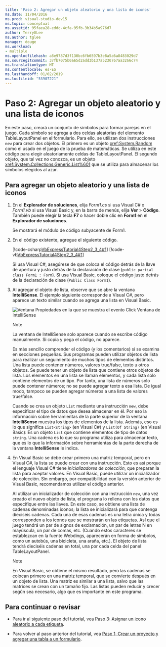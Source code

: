 ```yaml
---
title: 'Paso 2: Agregar un objeto aleatorio y una lista de iconos'
ms.date: 11/04/2016
ms.prod: visual-studio-dev15
ms.topic: conceptual
ms.assetid: 95faea28-eddc-4cfa-95fb-3b34b5a976d7
author: TerryGLee
ms.author: tglee
manager: douge
ms.workload:
- multiple
ms.openlocfilehash: a8e9787d3f130bc6fb6597b3e8a5a6a8483029d7
ms.sourcegitcommit: 37fb7075b0a65d2add3b137a5230767aa3266c74
ms.translationtype: HT
ms.contentlocale: es-ES
ms.lasthandoff: 01/02/2019
ms.locfileid: "53907221"
---
```

# <a name="step-2-add-a-random-object-and-a-list-of-icons"></a>Paso 2: Agregar un objeto aleatorio y una lista de iconos
En este paso, creará un conjunto de símbolos para formar parejas en el juego. Cada símbolo se agrega a dos celdas aleatorias del elemento TableLayoutPanel en el formulario. Para ello, se utilizan dos instrucciones `new` para crear dos objetos. El primero es un objeto <xref:System.Random> como el usado en el juego de la prueba de matemáticas. Se utiliza en este código para elegir aleatoriamente celdas de TableLayoutPanel. El segundo objeto, que tal vez no conozca, es un objeto <xref:System.Collections.Generic.List%601> que se utiliza para almacenar los símbolos elegidos al azar.

## <a name="to-add-a-random-object-and-a-list-of-icons"></a>Para agregar un objeto aleatorio y una lista de iconos

1.  En el **Explorador de soluciones**, elija *Form1.cs* si usa Visual C# o *Form1.vb* si usa Visual Basic y, en la barra de menús, elija **Ver** > **Código**. También puede elegir la tecla **F7** o hacer doble clic en **Form1** en el **Explorador de soluciones**.

     Se mostrará el módulo de código subyacente de Form1.

2.  En el código existente, agregue el siguiente código.

     [!code-csharp[VbExpressTutorial4Step2_3_4#1](../ide/codesnippet/CSharp/step-2-add-a-random-object-and-a-list-of-icons_1.cs)]
     [!code-vb[VbExpressTutorial4Step2_3_4#1](../ide/codesnippet/VisualBasic/step-2-add-a-random-object-and-a-list-of-icons_1.vb)]

     Si usa Visual C#, asegúrese de que coloca el código detrás de la llave de apertura y justo detrás de la declaración de clase (`public partial class Form1 : Form`). Si usa Visual Basic, coloque el código justo detrás de la declaración de clase (`Public Class Form1`).

3.  Al agregar el objeto de lista, observe que se abre la ventana **IntelliSense**. El ejemplo siguiente corresponde a Visual C#, pero aparece un texto similar cuando se agrega una lista en Visual Basic.

     ![Ventana Propiedades en la que se muestra el evento Click](../ide/media/express_listintellisense.png) Ventana de IntelliSense

    > [!NOTE]
    >  La ventana de IntelliSense solo aparece cuando se escribe código manualmente. Si copia y pega el código, no aparece.

     Es más sencillo comprender el código (y los comentarios) si se examina en secciones pequeñas. Sus programas pueden utilizar objetos de lista para realizar un seguimiento de muchos tipos de elementos distintos. Una lista puede contener números, valores true/false, texto u otros objetos. Se puede tener un objeto de lista que contiene otros objetos de lista. Los elementos en una lista se llaman elementos, y cada lista solo contiene elementos de un tipo. Por tanto, una lista de números solo puede contener números; no se puede agregar texto a esa lista. De igual modo, tampoco se pueden agregar números a una lista de valores true/false.

     Cuando se crea un objeto `List` mediante una instrucción `new`, debe especificar el tipo de datos que desea almacenar en él. Por eso la información sobre herramientas de la parte superior de la ventana **IntelliSense** muestra los tipos de elementos de la lista. Además, eso es lo que significa `List<string>` (en Visual C#) y `List(Of String)` (en Visual Basic): Es un objeto `List` que contiene elementos de tipo de datos `string`. Una cadena es lo que su programa utiliza para almacenar texto, que es lo que la información sobre herramientas de la parte derecha de la ventana **IntelliSense** le indica.

4.  En Visual Basic se debe crear primero una matriz temporal, pero en Visual C#, la lista se puede crear con una instrucción. Esto es así porque el lenguaje Visual C# tiene *inicializadores de colección*, que preparan la lista para aceptar valores. En Visual Basic, puede utilizar un inicializador de colección. Sin embargo, por compatibilidad con la versión anterior de Visual Basic, recomendamos utilizar el código anterior.

     Al utilizar un inicializador de colección con una instrucción `new`, una vez creado el nuevo objeto de lista, el programa lo rellena con los datos que especifique entre las llaves. En este caso, se obtiene una lista de cadenas denominadas iconos; la lista se inicializará para que contenga dieciséis cadenas. Cada una de esas cadenas es una letra única y todas corresponden a los iconos que se mostrarán en las etiquetas. Así que el juego tendrá un par de signos de exclamación, un par de letras N en mayúscula, un par de comas, etc. (Cuando estos caracteres se establezcan en la fuente Webdings, aparecerán en forma de símbolos, como un autobús, una bicicleta, una araña, etc.). El objeto de lista tendrá dieciséis cadenas en total, una por cada celda del panel TableLayoutPanel.

    > [!NOTE]
    >  En Visual Basic, se obtiene el mismo resultado, pero las cadenas se colocan primero en una matriz temporal, que se convierte después en un objeto de lista. Una matriz es similar a una lista, salvo que las matrices se crean con un tamaño fijo. Las listas pueden reducir y crecer según sea necesario, algo que es importante en este programa.

## <a name="to-continue-or-review"></a>Para continuar o revisar

-   Para ir al siguiente paso del tutorial, vea [Paso 3: Asignar un icono aleatorio a cada etiqueta](../ide/step-3-assign-a-random-icon-to-each-label.md).

-   Para volver al paso anterior del tutorial, vea [Paso 1: Crear un proyecto y agregar una tabla a un formulario](../ide/step-1-create-a-project-and-add-a-table-to-your-form.md).
